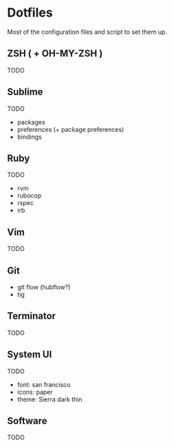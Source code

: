 # Dotfiles

Most of the configuration files and script to set them up.

## ZSH ( + OH-MY-ZSH )

TODO

## Sublime

TODO

- packages
- preferences (+ package preferences)
- bindings

## Ruby

TODO

- rvm
- rubocop
- rspec
- irb

## Vim

TODO

## Git

- git flow (hubflow?)
- tig

## Terminator

TODO

## System UI

TODO

- font: san francisco
- icons: paper
- theme: Sierra dark thin

## Software

TODO

## 